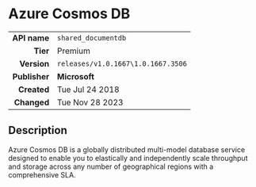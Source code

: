 # Azure Cosmos DB
| | |
|-:|-|
|**API name**|`shared_documentdb`|
|**Tier**|Premium|
|**Version**|`releases/v1.0.1667\1.0.1667.3506`|
|**Publisher**|**Microsoft**|
|**Created**|Tue Jul 24 2018|
|**Changed**|Tue Nov 28 2023|

## Description
Azure Cosmos DB is a globally distributed multi-model database service designed to enable you to elastically and independently scale throughput and storage across any number of geographical regions with a comprehensive SLA.
